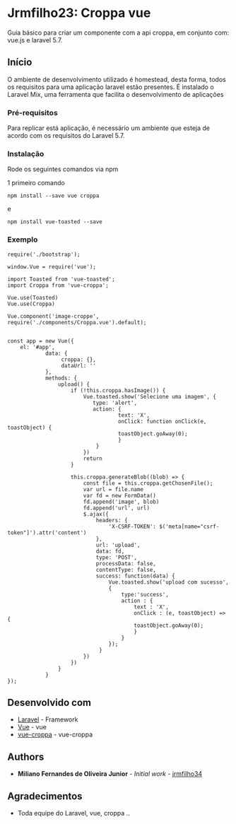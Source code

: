 # Jrmfilho23: Croppa vue

Guia básico para criar um componente com a api croppa, em conjunto com: vue.js e laravel 5.7. 

## Início

O ambiente de desenvolvimento utilizado é homestead, desta forma, todos os requisitos para uma aplicação laravel estão presentes. 
É instalado o Laravel Mix, uma ferramenta que facilita o desenvolvimento de aplicações

### Pré-requisitos

Para replicar está aplicação, é necessário um ambiente que esteja de acordo com os requisitos do Laravel 5.7.

### Instalação

Rode os seguintes comandos via npm

1 primeiro comando

```
npm install --save vue croppa
```

e

```
npm install vue-toasted --save
```

### Exemplo


```
require('./bootstrap');

window.Vue = require('vue');

import Toasted from 'vue-toasted';
import Croppa from 'vue-croppa';

Vue.use(Toasted)
Vue.use(Croppa)

Vue.component('image-croppe', require('./components/Croppa.vue').default);


const app = new Vue({
    el: '#app',
            data: {
                 croppa: {},
                 dataUrl: ''
            },
            methods: {
                upload() {
                    if (!this.croppa.hasImage()) {
                        Vue.toasted.show('Selecione uma imagem', {
                           type: 'alert',
                           action: {
                                   text: 'X',
                                   onClick: function onClick(e, toastObject) {
                                   toastObject.goAway(0);
                                   }
                            }
                        })
                        return
                    }
                    
                    this.croppa.generateBlob((blob) => {
                        const file = this.croppa.getChosenFile();
                    	var url = file.name
                        var fd = new FormData()
                        fd.append('image', blob)
                        fd.append('url', url)
                        $.ajax({
                            headers: {
                                'X-CSRF-TOKEN': $('meta[name="csrf-token"]').attr('content')
                            },
                            url: 'upload',
                            data: fd,
                            type: 'POST',
                            processData: false,
                            contentType: false,
                            success: function(data) {
			                    Vue.toasted.show('upload com sucesso',
			                    {
			                        type:'success',
			                        action : {
			                            text : 'X',
			                            onClick : (e, toastObject) => {
			                            toastObject.goAway(0);
			                            }
			                        }
			                    });
                             }
                        })
                    }) 
                }
            }
});

```

## Desenvolvido com

* [Laravel](https://laravel.com/docs/5.7) - Framework
* [Vue](https://vuejs.org/) - vue
* [vue-croppa](https://github.com/zhanziyang/vue-croppa/blob/master/README.md#documentation) - vue-croppa


## Authors

* **Miliano Fernandes de Oliveira Junior** - *Initial work* - [jrmfilho34](https://github.com/jrmfilho34)


## Agradecimentos

* Toda equipe do Laravel, vue, croppa ..

